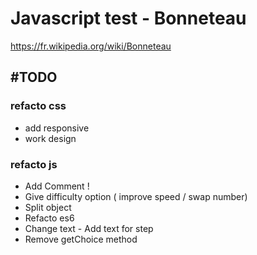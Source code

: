# Javascript test - Bonneteau
https://fr.wikipedia.org/wiki/Bonneteau

## #TODO

### refacto css
+ add responsive
+ work design

### refacto js
+ Add Comment !
+ Give difficulty option ( improve speed / swap number)
+ Split object
+ Refacto es6
+ Change text - Add text for step
+ Remove getChoice method
